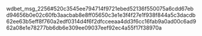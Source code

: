 wdbet_msg_2256#520c3545ee794714f9721ebed52136f550075a6cdd67ebd94656b0e02c60fb3aacbab8e8ff05650c3e1e3f4f27e1f938f844a5c3dacdb62ee63b5eff8f760a2edf0314d4f6f2dfcceeaa4dd3f6cc16fab9a0ad00c6ad962a08e1e78277bb6db6e309ee09037eef92ec4a55f17f38970a